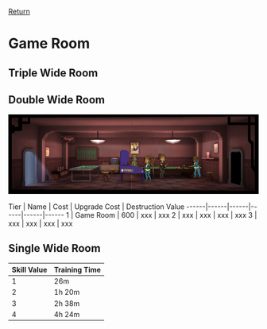 [Return](../README.md)

Game Room
===========

## Triple Wide Room

## Double Wide Room

![Game Room](t1images/t1doublegameroom.jpg)

Tier | Name | Cost | Upgrade Cost | Destruction Value
------|------|------|------|------|------
1 | Game Room | 600 | xxx | xxx
2 | xxx | xxx | xxx | xxx
3 | xxx | xxx | xxx | xxx

## Single Wide Room

Skill Value | Training Time
------|------
1 | 26m
2 | 1h 20m
3 | 2h 38m
4 | 4h 24m
